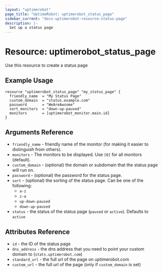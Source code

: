 ```yaml
---
layout: "uptimerobot"
page_title: "UptimeRobot: uptimerobot_status_page"
sidebar_current: "docs-uptimerobot-resource-status-page"
description: |-
  Set up a status page
---
```


# Resource: uptimerobot_status_page

Use this resource to create a status page

## Example Usage

```hcl
resource "uptimerobot_status_page" "my_status_page" {
  friendly_name  = "My Status Page"
  custom_domain  = "status.example.com"
  password       = "WeAreAwsome"
  sort_monitors  = "down-up-paused"
  monitors       = [uptimerobot_monitor.main.id]
}
```

## Arguments Reference

* `friendly_name` - friendly name of the monitor (for making it easier to distinguish from others).
* `monitors` - The monitors to be displayed. Use `[0]` for all monitors (default).
* `custom_domain` - (optional) the domain or subdomain that the status page will run on.
* `password` - (optional) the password for the status page.
* `sort` - (optional) the sorting of the status page. Can be one of the following:
  - `a-z`
  - `z-a`
  - `up-down-paused`
  - `down-up-paused`
* `status` - the status of the status page (`paused` or `active`). Defaults to `active`

## Attributes Reference

* `id` - the ID of the status page
* `dns_address` - the dns address that you need to point your custom domain to (`stats.uptimerobot.com`)
* `standard_url` - the full url of the page on uptimerobot.com
* `custom_url` - the full url of the page (only if `custom_domain` is set)
